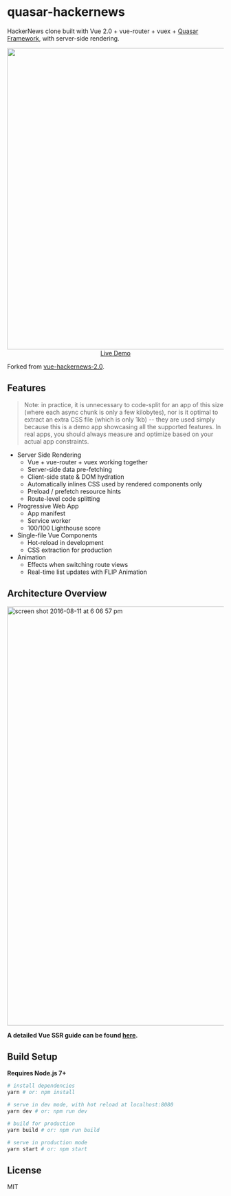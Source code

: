# quasar-hackernews

HackerNews clone built with Vue 2.0 + vue-router + vuex + [Quasar Framework](https://quasar-framework.org), with server-side rendering.

<p align="center">
  <a href="https://quasar-hackernews.now.sh" target="_blank">
    <img src="https://cdn.rawgit.com/quasarframework/quasar-hackernews/dev/quasar-hackernews-screenshot.png" width="700px">
    <br>
    Live Demo
  </a>
</p>

Forked from [vue-hackernews-2.0](https://github.com/quasarframework/quasar-hackernews).

## Features

> Note: in practice, it is unnecessary to code-split for an app of this size (where each async chunk is only a few kilobytes), nor is it optimal to extract an extra CSS file (which is only 1kb) -- they are used simply because this is a demo app showcasing all the supported features. In real apps, you should always measure and optimize based on your actual app constraints.

- Server Side Rendering
  - Vue + vue-router + vuex working together
  - Server-side data pre-fetching
  - Client-side state & DOM hydration
  - Automatically inlines CSS used by rendered components only
  - Preload / prefetch resource hints
  - Route-level code splitting
- Progressive Web App
  - App manifest
  - Service worker
  - 100/100 Lighthouse score
- Single-file Vue Components
  - Hot-reload in development
  - CSS extraction for production
- Animation
  - Effects when switching route views
  - Real-time list updates with FLIP Animation

## Architecture Overview

<img width="973" alt="screen shot 2016-08-11 at 6 06 57 pm" src="https://cloud.githubusercontent.com/assets/499550/17607895/786a415a-5fee-11e6-9c11-45a2cfdf085c.png">

**A detailed Vue SSR guide can be found [here](https://ssr.vuejs.org).**

## Build Setup

**Requires Node.js 7+**

``` bash
# install dependencies
yarn # or: npm install

# serve in dev mode, with hot reload at localhost:8080
yarn dev # or: npm run dev

# build for production
yarn build # or: npm run build

# serve in production mode
yarn start # or: npm start
```

## License

MIT
